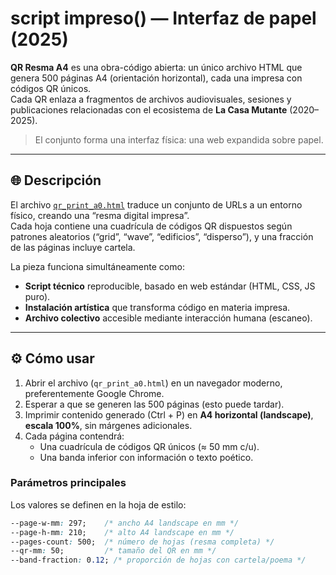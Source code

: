 # script impreso() — Interfaz de papel (2025)

**QR Resma A4** es una obra-código abierta: un único archivo HTML que genera 500 páginas A4 (orientación horizontal), cada una impresa con códigos QR únicos.  
Cada QR enlaza a fragmentos de archivos audiovisuales, sesiones y publicaciones relacionadas con el ecosistema de **La Casa Mutante** (2020–2025).  

> El conjunto forma una interfaz física: una web expandida sobre papel.

---

## 🌐 Descripción

El archivo [`qr_print_a0.html`](./qr_print_a0.html) traduce un conjunto de URLs a un entorno físico, creando una “resma digital impresa”.  
Cada hoja contiene una cuadrícula de códigos QR dispuestos según patrones aleatorios (“grid”, “wave”, “edificios”, “disperso”), y una fracción de las páginas incluye cartela.

La pieza funciona simultáneamente como:
- **Script técnico** reproducible, basado en web estándar (HTML, CSS, JS puro).
- **Instalación artística** que transforma código en materia impresa.
- **Archivo colectivo** accesible mediante interacción humana (escaneo).

---

## ⚙️ Cómo usar

1. Abrir el archivo (`qr_print_a0.html`) en un navegador moderno, preferentemente Google Chrome.
2. Esperar a que se generen las 500 páginas (esto puede tardar).
3. Imprimir contenido generado (Ctrl + P) en **A4 horizontal (landscape)**, **escala 100%**, sin márgenes adicionales.
4. Cada página contendrá:
   - Una cuadrícula de códigos QR únicos (≈ 50 mm c/u).
   - Una banda inferior con información o texto poético.

### Parámetros principales

Los valores se definen en la hoja de estilo:

```css
--page-w-mm: 297;    /* ancho A4 landscape en mm */
--page-h-mm: 210;    /* alto A4 landscape en mm */
--pages-count: 500;  /* número de hojas (resma completa) */
--qr-mm: 50;         /* tamaño del QR en mm */
--band-fraction: 0.12; /* proporción de hojas con cartela/poema */
